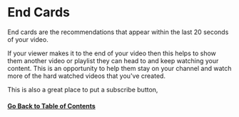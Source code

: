 # End Cards

End cards are the recommendations that appear within the last 20 seconds of your video.

If your viewer makes it to the end of your video then this helps to show them another video or playlist they can head to and keep watching your content.  This is an opportunity to help them stay on your channel and watch more of the hard watched videos that you've created. 

This is also a great place to put a subscribe button, 


#### [Go Back to Table of Contents](https://github.com/weeyin83/youtube-video-success/blob/main/README.md)
